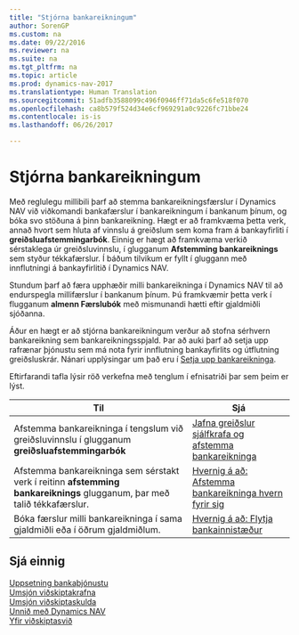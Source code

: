 ```yaml
---
title: "Stjórna bankareikningum"
author: SorenGP
ms.custom: na
ms.date: 09/22/2016
ms.reviewer: na
ms.suite: na
ms.tgt_pltfrm: na
ms.topic: article
ms.prod: dynamics-nav-2017
ms.translationtype: Human Translation
ms.sourcegitcommit: 51adfb3588099c496f0946ff71da5c6fe518f070
ms.openlocfilehash: ca8b579f524d34e6cf969291a0c9226fc71bbe24
ms.contentlocale: is-is
ms.lasthandoff: 06/26/2017

---
```


# <a name="manage-bank-accounts"></a>Stjórna bankareikningum
Með reglulegu millibili þarf að stemma bankareikningsfærslur í Dynamics NAV við viðkomandi bankafærslur í bankareikningum í bankanum þínum, og bóka svo stöðuna á þinn bankareikning. Hægt er að framkvæma þetta verk, annað hvort sem hluta af vinnslu á greiðslum sem koma fram á bankayfirliti í **greiðsluafstemmingarbók**. Einnig er hægt að framkvæma verkið sérstaklega úr greiðsluvinnslu, í glugganum **Afstemming bankareiknings** sem styður tékkafærslur. Í báðum tilvikum er fyllt í gluggann með innflutningi á bankayfirlitið í Dynamics NAV.

Stundum þarf að færa upphæðir milli bankareikninga í Dynamics NAV til að endurspegla millifærslur í bankanum þínum. Þú framkvæmir þetta verk í flugganum **almenn Færslubók** með mismunandi hætti eftir gjaldmiðli sjóðanna.

Áður en hægt er að stjórna bankareikningum verður að stofna sérhvern bankareikning sem bankareikningsspjald. Þar að auki þarf að setja upp rafrænar þjónustu sem má nota fyrir innflutning bankayfirlits og útflutning greiðsluskrár. Nánari upplýsingar um það eru í [Setja upp bankareikninga](bank-setup-banking.md).

Eftirfarandi tafla lýsir röð verkefna með tenglum í efnisatriði þar sem þeim er lýst.

|Til |Sjá |
|---|----|
|Afstemma bankareikninga í tengslum við greiðsluvinnslu í glugganum **greiðsluafstemmingarbók**|[Jafna greiðslur sjálfkrafa og afstemma bankareikninga](receivables-apply-payments-auto-reconcile-bank-accounts.md)|
|Afstemma bankareikninga sem sérstakt verk í reitinn **afstemming bankareiknings** glugganum, þar með talið tékkafærslur.|[Hvernig á að: Afstemma bankareikninga hvern fyrir sig](bank-how-reconcile-bank-accounts-separately.md)|
|Bóka færslur milli bankareikninga í sama gjaldmiðli eða í öðrum gjaldmiðlum.|[Hvernig á að: Flytja bankainnistæður](bank-how-transfer-bank-funds.md)
## <a name="see-also"></a>Sjá einnig  
[Uppsetning bankaþjónustu](bank-setup-banking.md)  
[Umsjón viðskiptakrafna](receivables-manage-receivables.md)  
[Umsjón viðskiptaskulda](payables-manage-payables.md)    
[Unnið með Dynamics NAV](ui-work-product.md)  
[Yfir viðskiptasvið](ui-across-business-areas.md)

